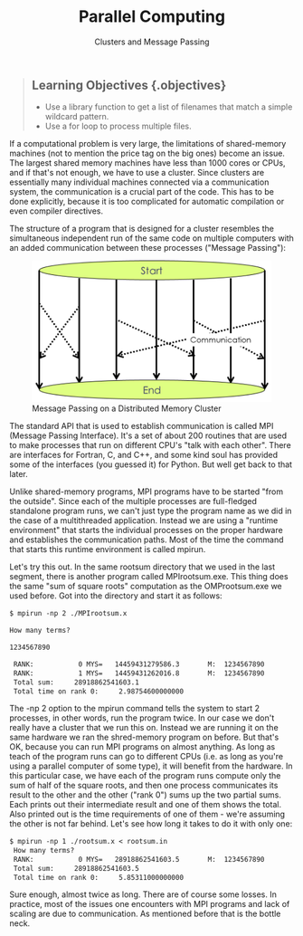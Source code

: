 ﻿---
layout: page
title: Parallel Computing
subtitle: Clusters and Message Passing
minutes: 20
---
> ## Learning Objectives {.objectives}
>
> *   Use a library function to get a list of filenames that match a simple wildcard pattern.
> *   Use a for loop to process multiple files.

If a computational problem is very large, the limitations of shared-memory machines (not to mention the price tag on the big ones) become an issue. The largest shared memory machines have less than 1000 cores or CPUs, and if that's not enough, we have to use a cluster. Since clusters are essentially many individual machines connected via a communication system, the communication is a crucial part of the code. This has to be done explicitly, because it is too complicated for automatic compilation or even compiler directives.

The structure of a program that is designed for a cluster resembles the simultaneous independent run of the same code on multiple computers with an added communication between these processes ("Message Passing"):

<figure><img src="fig/Messagepassing.png" width="600"><figcaption>Message Passing on a Distributed Memory Cluster</figcaption></figure>

The standard API that is used to establish communication is called MPI (Message Passing Interface). It's a set of about 200 routines that are used to make processes that run on different CPU's "talk with each other". There are interfaces for Fortran, C, and C++, and some kind soul has provided some of the interfaces (you guessed it) for Python. But well get back to that later.

Unlike shared-memory programs, MPI programs have to be started "from the outside". Since each of the multiple processes are full-fledged standalone program runs, we can't just type the program name as we did in the case of a multithreaded application. Instead we are using a "runtime environment" that starts the individual processes on the proper hardware and establishes the communication paths. Most of the time the command that starts this runtime environment is called mpirun.

Let's try this out. In the same rootsum directory that we used in the last segment, there is another program called MPIrootsum.exe. This thing does the same "sum of square roots" computation as the OMProotsum.exe we used before. Got into the directory and start it as follows:

~~~ {.python}
$ mpirun -np 2 ./MPIrootsum.x 
~~~
~~~ {.output}
How many terms?
~~~
~~~ {.python}
1234567890
~~~
~~~ {.output}
 RANK:           0 MYS=   14459431279586.3       M:  1234567890
 RANK:           1 MYS=   14459431262016.8       M:  1234567890
 Total sum:     28918862541603.1
 Total time on rank 0:     2.98754600000000
~~~

The -np 2 option to the mpirun command tells the system to start 2 processes, in other words, run the program twice. In our case we don't really have a cluster that we run this on. Instead we are running it on the same hardware we ran the shred-memory program on before. But that's OK, because you can run MPI programs on almost anything. As long as teach of the program runs can go to different CPUs (i.e. as long as you're using a parallel computer of some type), it will benefit from the hardware. In this particular case, we have each of the program runs compute only the sum of half of the square roots, and then one process communicates its result to the other and the other ("rank 0") sums up the two partial sums. Each prints out their intermediate result and one of them shows the total. Also printed out is the time requirements of one of them - we're assuming the other is not far behind. Let's see how long it takes to do it with only one:

~~~ {.python}
$ mpirun -np 1 ./rootsum.x < rootsum.in
 How many terms?
 RANK:           0 MYS=   28918862541603.5       M:  1234567890
 Total sum:     28918862541603.5
 Total time on rank 0:     5.85311000000000
~~~
Sure enough, almost twice as long. There are of course some losses. In practice, most of the issues one encounters with MPI programs and lack of scaling are due to communication. As mentioned before that is the bottle neck.
